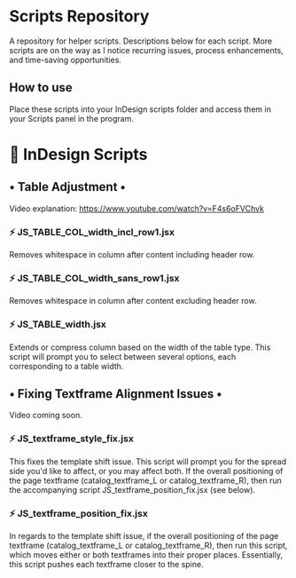 # Scripts Repository

A repository for helper scripts. Descriptions below for each script. More scripts are on the way as I notice recurring issues, process enhancements, and time-saving opportunities.

## How to use
Place these scripts into your InDesign scripts folder and access them in your Scripts panel in the program.


# 🚀 InDesign Scripts


## • Table Adjustment •
Video explanation: https://www.youtube.com/watch?v=F4s6oFVChvk

### ⚡️ JS_TABLE_COL_width_incl_row1.jsx
Removes whitespace in column after content including header row.

### ⚡️ JS_TABLE_COL_width_sans_row1.jsx
Removes whitespace in column after content excluding header row.

### ⚡️ JS_TABLE_width.jsx
Extends or compress column based on the width of the table type. This script will prompt you to select between several options, each corresponding to a table width. 


## • Fixing Textframe Alignment Issues •
Video coming soon.

### ⚡️ JS_textframe_style_fix.jsx
This fixes the template shift issue. This script will prompt you for the spread side you'd like to affect, or you may affect both. If the overall positioning of the page textframe (catalog_textframe_L or catalog_textframe_R), then run the accompanying script JS_textframe_position_fix.jsx (see below).

### ⚡️ JS_textframe_position_fix.jsx
In regards to the template shift issue, if the overall positioning of the page textframe (catalog_textframe_L or catalog_textframe_R), then run this script, which moves either or both textframes into their proper places. Essentially, this script pushes each textframe closer to the spine.
